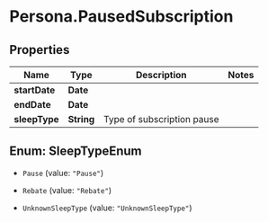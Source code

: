 # Persona.PausedSubscription

## Properties

Name | Type | Description | Notes
------------ | ------------- | ------------- | -------------
**startDate** | **Date** |  | 
**endDate** | **Date** |  | 
**sleepType** | **String** | Type of subscription pause | 



## Enum: SleepTypeEnum


* `Pause` (value: `"Pause"`)

* `Rebate` (value: `"Rebate"`)

* `UnknownSleepType` (value: `"UnknownSleepType"`)




